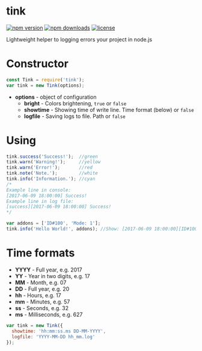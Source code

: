 # tink
[![npm version](https://img.shields.io/npm/v/tink.svg)](https://npmjs.com/package/tink)
[![npm downloads](https://img.shields.io/npm/dm/tink.svg)](https://npmjs.com/package/tink)
[![license](https://img.shields.io/npm/l/tink.svg)](https://github.com/SzymonLisowiec/tink/blob/master/LICENSE)

Lightweight helper to logging errors your project in node.js

# Constructor
```javascript
const Tink = require('tink');
var tink = new Tink(options);
```
- __options__ - object of configuration
  - __bright__ - Colors brightening, `true` or `false`
  - __showtime__ - Showing time of write line. Time format (below) or `false`
  - __logfile__ - Saving logs to file. Path or `false`

# Using
```javascript
tink.success('Success!');  //green
tink.warn('Warning!');     //yellow
tink.warn('Error!');       //red
tink.note('Note.');        //white
tink.info('Information.'); //cyan
/*
Example line in console:
[2017-06-09 18:00:00] Success!
Example line in log file:
[success][2017-06-09 18:00:00] Success!
*/

var addons = ['ID#100', 'Mode: 1'];
tink.info('Hello World!', addons); //Show: [2017-06-09 18:00:00][ID#100][Mode: 1] Hello World!
```

# Time formats
- __YYYY__ - Full year, e.g. 2017
- __YY__ - Year in two digits, e.g. 17
- __MM__ - Month, e.g. 07
- __DD__ - Full year, e.g. 20
- __hh__ - Hours, e.g. 17
- __mm__ - Minutes, e.g. 57
- __ss__ - Seconds, e.g. 32
- __ms__ - Milliseconds, e.g. 627
```javascript
var tink = new Tink({
  showtime: 'hh:mm:ss.ms DD-MM-YYYY',
  logfile: 'YYYY-MM-DD hh_mm.log'
});
```
